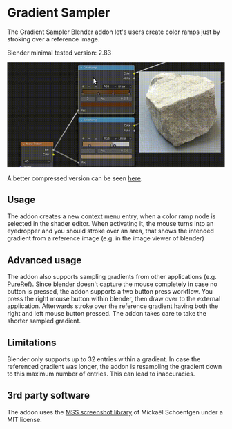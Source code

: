 # Gradient Sampler

The Gradient Sampler Blender addon let's users create color ramps just by
stroking over a reference image.

Blender minimal tested version: 2.83

![Example](docs/example.gif "The addon in action")

A better compressed version can be seen [here](https://raw.githubusercontent.com/FrankFirsching/gradient_sampler/master/docs/example.webm).

## Usage

The addon creates a new context menu entry, when a color ramp node is selected
in the shader editor. When activating it, the mouse turns into an eyedropper 
and you should stroke over an area, that shows the intended gradient from a 
reference image (e.g. in the image viewer of blender)

## Advanced usage

The addon also supports sampling gradients from other applications (e.g. 
[PureRef](https://www.pureref.com/)). Since blender doesn't capture the mouse
completely in case no button is pressed, the addon supports a two button press
workflow. You press the right mouse button within blender, then draw over to 
the external application. Afterwards stroke over the reference gradient having
both the right and left mouse button pressed. The addon takes care to take the
shorter sampled gradient.

## Limitations

Blender only supports up to 32 entries within a gradient. In case the 
referenced gradient was longer, the addon is resampling the gradient down
to this maximum number of entries. This can lead to inaccuracies.

## 3rd party software

The addon uses the
[MSS screenshot library](https://github.com/BoboTiG/python-mss) of
Mickaël Schoentgen under a MIT license.